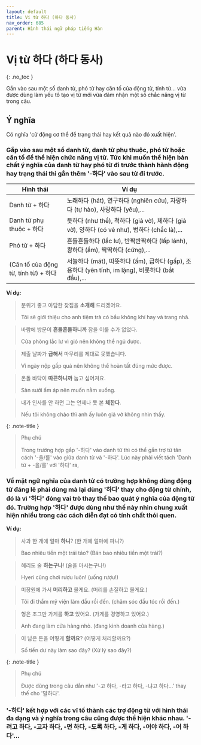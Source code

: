 ```yaml
---
layout: default
title: Vị từ 하다 (하다 동사)
nav_order: 685
parent: Hình thái ngữ pháp tiếng Hàn
---
```


# Vị từ 하다 (하다 동사)
{: .no_toc }

Gắn vào sau một số danh từ, phó từ hay căn tố của động từ, tính từ... vừa được dùng làm yếu tố tạo vị từ mới vừa đảm nhận một số chắc năng vị từ trong câu.

## Ý nghĩa

Có nghĩa 'cử động cơ thể để trạng thái hay kết quả nào đó xuất hiện'.

### Gắp vào sau một số danh từ, danh từ phụ thuộc, phó từ hoặc căn tố để thể hiện chức năng vị từ. Tức khi muốn thể hiện bản chất ý nghĩa của danh từ hay phó từ đi trước thành hành động hay trạng thái thì gắn thêm '-하다' vào sau từ đi trước.

|Hình thái|Ví dụ|
|---|---|
|Danh từ + 하다|노래하다 (hát), 연구하다 (nghiên cứu), 자랑하다 (tự hào), 사랑하다 (yêu),...|
|Danh từ phụ thuộc + 하다|듯하다 (như thể), 척하다 (giả vờ), 체하다 (giả vờ), 양하다 (có vẻ như), 법하다 (chắc là),...|
|Phó từ + 하다|흔들흔들하다 (lắc lư), 반짝반짝하다 (lấp lánh), 쾅하다 (ầm), 딱딱하다 (cứng),...|
|(Căn tố của động từ, tính từ) + 하다|서늘하다 (mát), 따뜻하다 (ấm), 급하다 (gấp), 조용하다 (yên tĩnh, im lặng), 비롯하다 (bắt đầu),...|

**Ví dụ:**

> 분위기 좋고 아담한 찾집을 **소개해** 드리겠어요.
>
> Tôi sẽ giới thiệu cho anh tiệm trà có bầu không khí hay và trang nhã.

> 바람에 방문이 **흔들흔들하니까** 잠을 이룰 수가 없었다.
>
> Cửa phòng lắc lư vì gió nên không thể ngủ được.

> 제출 날짜가 **급해서** 마무리를 제대로 못했습니다.
>
> Vì ngày nộp gấp quá nên không thể hoàn tất đúng mức được.

> 온돌 바닥이 **따끈하니까** 눕고 싶어져요.
>
> Sàn sưởi ấm áp nên muốn nằm xuống.

> 내가 인사를 안 하면 그는 언제나 못 본 **체한다**.
>
> Nếu tôi không chào thì anh ấy luôn giả vờ không nhìn thấy.

{: .note-title }
> Phụ chú
>
> Trong trường hợp gắp '-하다' vào danh từ thì có thể gắn trợ từ tân cách '-을/를' vào giữa danh từ và '-하다'. Lúc này phải viết tách 'Danh từ + -을/를' với '하다' ra,

### Về mặt ngữ nghĩa của danh từ có trường hợp không dùng động từ đáng lẽ phải dùng mà lại dùng '하다' thay cho động từ chính, đó là vì '하다' đóng vai trò thay thế bao quát ý nghĩa của động từ đó. Trường hợp '하다' được dùng như thế này nhìn chung xuất hiện nhiều trong các cách diễn đạt có tính chất thói quen.

**Ví dụ:**

> 사과 한 개에 얼마 **하니**? (한 개에 얼마에 파니?)
>
> Bao nhiêu tiền một trái táo? (Bán bao nhiêu tiền một trái?)

> 혜리도 술 **하는구나**! (술을 마시는구나!)
>
> Hyeri cũng chơi rượu luôn! (uống rượu!)

> 미장원에 가서 **머리하고** 올게요. (머리를 손질하고 올게요.)
>
> Tôi đi thẩm mỹ viện làm đầu rồi đến. (chăm sóc đầu tóc rồi đến.)

> 형은 조그만 가게를 **하고** 있어요. (가게를 경영하고 있어요.)
>
> Anh đang làm cửa hàng nhỏ. (đang kinh doanh cửa hàng.)

> 이 남은 돈을 어떻게 **할까요**? (어떻게 처리할까요?)
>
> Số tiền dư này làm sao đây? (Xử lý sao đây?)

{: .note-title }
> Phụ chú
>
> Được dùng trong câu dẫn như '-고 하다, -라고 하다, -냐고 하다...' thay thế cho '말하다'.

### '-하다' kết hợp với các vĩ tố thành các trợ động từ với hình thái đa dạng và ý nghĩa trong câu cũng được thể hiện khác nhau. '-려고 하다, -고자 하다, -면 하다, -도록 하다, -게 하다, -어야 하다, -어 하다'...
